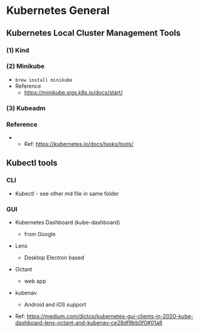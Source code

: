 # Kubernetes General

## Kubernetes Local Cluster Management Tools

### (1) Kind

### (2) Minikube

* `brew install minikube`
*  Reference
   *  https://minikube.sigs.k8s.io/docs/start/

### (3) Kubeadm

### Reference

* * Ref: https://kubernetes.io/docs/tasks/tools/

## Kubectl tools

### CLI

* Kubectl - see other md file in same folder

### GUI

* Kubernetes Dashboard (kube-dashboard)
  * from Google
* Lens
  * Desktop Electron based
* Octant
  * web app
* kubenav
  * Android and iOS support
  
* Ref: https://medium.com/dictcp/kubernetes-gui-clients-in-2020-kube-dashboard-lens-octant-and-kubenav-ce28df9bb0f0#01a8